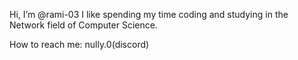 Hi, I’m @rami-03 
I like spending my time coding and studying in the Network field of Computer Science.

How to reach me: nully.0(discord)

<!---
rami-03/rami-03 is a ✨ special ✨ repository because its `README.md` (this file) appears on your GitHub profile.
You can click the Preview link to take a look at your changes.
--->
